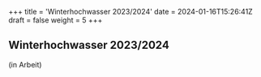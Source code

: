 +++
title = 'Winterhochwasser 2023/2024'
date = 2024-01-16T15:26:41Z
draft = false
weight = 5
+++

## Winterhochwasser 2023/2024 

(in Arbeit)
